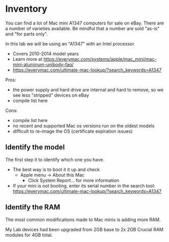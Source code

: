 # Inventory
You can find a lot of Mac mini A1347 computers for sale on eBay. There are a number of varieties available. Be mindful that a number are sold "as-is" and "for parts only".

In this lab we will be using an "A1347" with an Intel processor.
- Covers 2010-2014 model years
- Learn more at https://everymac.com/systems/apple/mac_mini/mac-mini-aluminum-unibody-faq/
- https://everymac.com/ultimate-mac-lookup/?search_keywords=A1347

Pros:
- the power supply and hard drive are internal and hard to remove, so we see less "stripped" devices on eBay
- compile list here

Cons:
- compile list here
- no recent and supported Mac os versions run on the oldest models
- difficult to re-image the OS (certificate expiration issues)

## Identify the model
The first step it to identify which one you have.
- The best way is to boot it it up and check
  - Apple menu -> About this Mac
    - Click System Report... for more information
- If your mini  is not booting, enter its serial number in the search tool: https://everymac.com/ultimate-mac-lookup/?search_keywords=A1347

## Identify the RAM
The most common modifications made to Mac minis is adding more RAM.

My Lab devices had been upgraded from 2GB base to 2x 2GB Crucial RAM modules for 4GB total.




